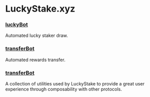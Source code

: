 # LuckyStake.xyz

### [luckyBot](https://github.com/luckystake-xyz/luckyBot)

Automated lucky staker draw.

### [transferBot](https://github.com/luckystake-xyz/transferBot)

Automated rewards transfer.

### [transferBot](https://github.com/luckystake-xyz/luckyComposability)

A collection of utilities used by LuckyStake to provide a great user experience through composability with other protocols.
